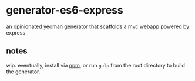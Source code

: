 # generator-es6-express
an opinionated yeoman generator that scaffolds a mvc webapp powered by express

## notes
wip.
eventually, install via [npm](https://www.npmjs.com/), or run `gulp` from the root directory to build the generator.
